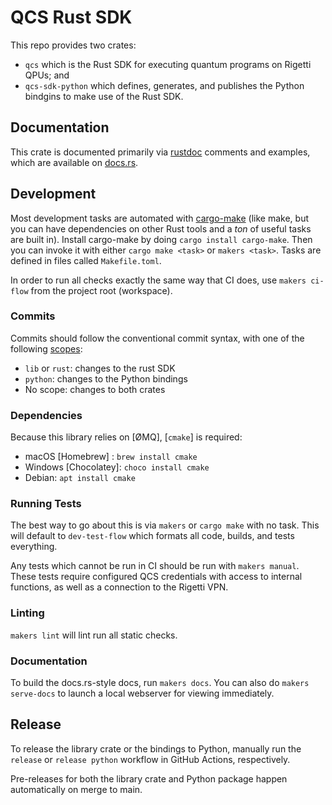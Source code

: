 # QCS Rust SDK

This repo provides two crates:

- `qcs` which is the Rust SDK for executing quantum programs on Rigetti QPUs; and
- `qcs-sdk-python` which defines, generates, and publishes the Python bindgins
  to make use of the Rust SDK.

## Documentation

This crate is documented primarily via [rustdoc] comments and examples, which are available on [docs.rs].

## Development

Most development tasks are automated with [cargo-make] (like make, but you can have dependencies on other Rust tools and a _ton_ of useful tasks are built in). Install cargo-make by doing `cargo install cargo-make`. Then you can invoke it with either `cargo make <task>` or `makers <task>`. Tasks are defined in files called `Makefile.toml`.

In order to run all checks exactly the same way that CI does, use `makers ci-flow` from the project root (workspace).


### Commits

Commits should follow the conventional commit syntax, with one of the following [scopes](scopes):

- `lib` or `rust`: changes to the rust SDK
- `python`: changes to the Python bindings
- No scope: changes to both crates

### Dependencies

Because this library relies on [ØMQ], [`cmake`] is required:

- macOS [Homebrew] : `brew install cmake`
- Windows [Chocolatey]: `choco install cmake`
- Debian: `apt install cmake`

### Running Tests

The best way to go about this is via `makers` or `cargo make` with no task. This will default to `dev-test-flow` which formats all code, builds, and tests everything.

Any tests which cannot be run in CI should be run with `makers manual`. These tests require configured QCS credentials with access to internal functions, as well as a connection to the Rigetti VPN.

### Linting

`makers lint` will lint run all static checks.

### Documentation

To build the docs.rs-style docs, run `makers docs`. You can also do `makers serve-docs` to launch a local webserver for viewing immediately.

## Release

To release the library crate or the bindings to Python, manually run the `release` or `release python` workflow in GitHub Actions, respectively.

Pre-releases for both the library crate and Python package happen automatically on merge to main.

[cargo-make]: https://sagiegurari.github.io/cargo-make/
[Quantum Cloud Services]: https://docs.rigetti.com/qcs/
[Quil]: https://github.com/quil-lang/quil
[QPUs]: https://qcs.rigetti.com/qpus/
[`pyQuil`]: https://github.com/rigetti/pyquil
[rustdoc]: https://doc.rust-lang.org/rustdoc/index.html
[docs.rs]: https://docs.rs/qcs
[scopes]: https://www.conventionalcommits.org/en/v1.0.0/#commit-message-with-scope
